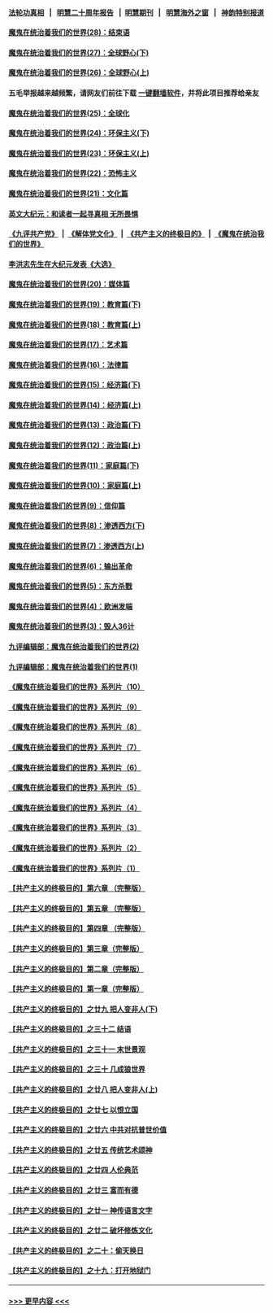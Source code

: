 #### [法轮功真相](https://github.com/gfw-breaker/truth/blob/master/README.md?t=0) &nbsp;&nbsp;|&nbsp;&nbsp; [明慧二十周年报告](https://github.com/gfw-breaker/mh-reports/blob/master/README.md?t=0) &nbsp;&nbsp;|&nbsp;&nbsp;[明慧期刊](https://github.com/gfw-breaker/mh-qikan) &nbsp;&nbsp;|&nbsp;&nbsp; [明慧海外之窗](https://github.com/gfw-breaker/mh-news/blob/master/README.md?t=0) &nbsp;&nbsp;|&nbsp;&nbsp; [神韵特别报道](https://github.com/gfw-breaker/mh-news/blob/master/shenyun.md?t=0)
#### [魔鬼在统治着我们的世界(28)：结束语](../pages/nsc422/n10936246.md?t=06291901) 
#### [魔鬼在统治着我们的世界(27)：全球野心(下)](../pages/nsc422/n10928319.md?t=06291901) 
#### [魔鬼在统治着我们的世界(26)：全球野心(上)](../pages/nsc422/n10900318.md?t=06291901) 
#### 五毛举报越来越频繁，请网友们前往下载 [一键翻墙软件](https://github.com/gfw-breaker/ssr-accounts)，并将此项目推荐给亲友
#### [魔鬼在统治着我们的世界(25)：全球化](../pages/nsc422/n10788205.md?t=06291901) 
#### [魔鬼在统治着我们的世界(24)：环保主义(下)](../pages/nsc422/n10695307.md?t=06291901) 
#### [魔鬼在统治着我们的世界(23)：环保主义(上)](../pages/nsc422/n10688613.md?t=06291901) 
#### [魔鬼在统治着我们的世界(22)：恐怖主义](../pages/nsc422/n10614727.md?t=06291901) 
#### [魔鬼在统治着我们的世界(21)：文化篇](../pages/nsc422/n10597706.md?t=06291901) 
#### [英文大纪元：和读者一起寻真相 无所畏惧](../pages/nsc422/n12542027.md?t=06291901) 
#### [《九评共产党》](https://github.com/begood0513/9ping.md/blob/master/README.md) &nbsp;|&nbsp; [《解体党文化》](../../../../jtdwh.md/blob/master/README.md)  &nbsp;|&nbsp; [《共产主义的终极目的》](../../../../gczydzjmd.md/blob/master/README.md) &nbsp;|&nbsp; [《魔鬼在统治我们的世界》](../../../../mgztzwmdsj.md/blob/master/README.md) 
#### [李洪志先生在大纪元发表《大选》](../pages/nsc422/n12534746.md?t=06291901) 
#### [魔鬼在统治着我们的世界(20)：媒体篇](../pages/nsc422/n10586579.md?t=06291901) 
#### [魔鬼在统治着我们的世界(19)：教育篇(下)](../pages/nsc422/n10564808.md?t=06291901) 
#### [魔鬼在统治着我们的世界(18)：教育篇(上)](../pages/nsc422/n10526970.md?t=06291901) 
#### [魔鬼在统治着我们的世界(17)：艺术篇](../pages/nsc422/n10499093.md?t=06291901) 
#### [魔鬼在统治着我们的世界(16)：法律篇](../pages/nsc422/n10485969.md?t=06291901) 
#### [魔鬼在统治着我们的世界(15)：经济篇(下)](../pages/nsc422/n10469975.md?t=06291901) 
#### [魔鬼在统治着我们的世界(14)：经济篇(上)](../pages/nsc422/n10457370.md?t=06291901) 
#### [魔鬼在统治着我们的世界(13)：政治篇(下)](../pages/nsc422/n10448270.md?t=06291901) 
#### [魔鬼在统治着我们的世界(12)：政治篇(上)](../pages/nsc422/n10444576.md?t=06291901) 
#### [魔鬼在统治着我们的世界(11)：家庭篇(下)](../pages/nsc422/n10440961.md?t=06291901) 
#### [魔鬼在统治着我们的世界(10)：家庭篇(上)](../pages/nsc422/n10435448.md?t=06291901) 
#### [魔鬼在统治着我们的世界(9)：信仰篇](../pages/nsc422/n10432159.md?t=06291901) 
#### [魔鬼在统治着我们的世界(8)：渗透西方(下)](../pages/nsc422/n10429603.md?t=06291901) 
#### [魔鬼在统治着我们的世界(7)：渗透西方(上)](../pages/nsc422/n10426013.md?t=06291901) 
#### [魔鬼在统治着我们的世界(6)：输出革命](../pages/nsc422/n10421536.md?t=06291901) 
#### [魔鬼在统治着我们的世界(5)：东方杀戮](../pages/nsc422/n10417707.md?t=06291901) 
#### [魔鬼在统治着我们的世界(4)：欧洲发端](../pages/nsc422/n10414890.md?t=06291901) 
#### [魔鬼在统治着我们的世界(3)：毁人36计](../pages/nsc422/n10411583.md?t=06291901) 
#### [九评编辑部：魔鬼在统治着我们的世界(2)](../pages/nsc422/n10410036.md?t=06291901) 
#### [九评编辑部：魔鬼在统治着我们的世界(1)](../pages/nsc422/n10406825.md?t=06291901) 
#### [《魔鬼在统治着我们的世界》系列片（10）](../pages/nsc422/n12292670.md?t=06291901) 
#### [《魔鬼在统治着我们的世界》系列片（9）](../pages/nsc422/n12290859.md?t=06291901) 
#### [《魔鬼在统治着我们的世界》系列片（8）](../pages/nsc422/n12287445.md?t=06291901) 
#### [《魔鬼在统治着我们的世界》系列片（7）](../pages/nsc422/n12283425.md?t=06291901) 
#### [《魔鬼在统治着我们的世界》系列片（6）](../pages/nsc422/n12282314.md?t=06291901) 
#### [《魔鬼在统治着我们的世界》系列片（5）](../pages/nsc422/n12281419.md?t=06291901) 
#### [《魔鬼在统治着我们的世界》系列片（4）](../pages/nsc422/n12274024.md?t=06291901) 
#### [《魔鬼在统治着我们的世界》系列片（3）](../pages/nsc422/n12271322.md?t=06291901) 
#### [《魔鬼在统治着我们的世界》系列片（2）](../pages/nsc422/n12269049.md?t=06291901) 
#### [《魔鬼在统治着我们的世界》系列片（1）](../pages/nsc422/n12267575.md?t=06291901) 
#### [【共产主义的终极目的】第六章 （完整版）](../pages/nsc422/n11428913.md?t=06291901) 
#### [【共产主义的终极目的】第五章 （完整版）](../pages/nsc422/n11428912.md?t=06291901) 
#### [【共产主义的终极目的】第四章 （完整版）](../pages/nsc422/n11428907.md?t=06291901) 
#### [【共产主义的终极目的】第三章（完整版）](../pages/nsc422/n11428848.md?t=06291901) 
#### [【共产主义的终极目的】第二章（完整版）](../pages/nsc422/n11428831.md?t=06291901) 
#### [【共产主义的终极目的】第一章（完整版）](../pages/nsc422/n11417651.md?t=06291901) 
#### [【共产主义的终极目的】之廿九 把人变非人(下)](../pages/nsc422/n11344140.md?t=06291901) 
#### [【共产主义的终极目的】之三十二 结语](../pages/nsc422/n11360535.md?t=06291901) 
#### [【共产主义的终极目的】之三十一 末世景观](../pages/nsc422/n11351129.md?t=06291901) 
#### [【共产主义的终极目的】之三十 几成狼世界](../pages/nsc422/n11348280.md?t=06291901) 
#### [【共产主义的终极目的】之廿八 把人变非人(上)](../pages/nsc422/n11340492.md?t=06291901) 
#### [【共产主义的终极目的】之廿七 以恨立国](../pages/nsc422/n11336944.md?t=06291901) 
#### [【共产主义的终极目的】之廿六 中共对抗普世价值](../pages/nsc422/n11324785.md?t=06291901) 
#### [【共产主义的终极目的】之廿五 传统艺术颂神](../pages/nsc422/n11296396.md?t=06291901) 
#### [【共产主义的终极目的】之廿四 人伦典范](../pages/nsc422/n11296397.md?t=06291901) 
#### [【共产主义的终极目的】之廿三 富而有德](../pages/nsc422/n11283598.md?t=06291901) 
#### [【共产主义的终极目的】之廿一 神传语言文字](../pages/nsc422/n11263265.md?t=06291901) 
#### [【共产主义的终极目的】之廿二 破坏修炼文化](../pages/nsc422/n11245728.md?t=06291901) 
#### [【共产主义的终极目的】之二十：偷天换日](../pages/nsc422/n11238846.md?t=06291901) 
#### [【共产主义的终极目的】之十九：打开地狱门](../pages/nsc422/n11206376.md?t=06291901) 

----
#### [ >>> 更早内容 <<< ](../indexes/nsc422-earlier.md)
